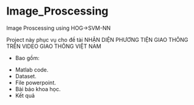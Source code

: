 # Image_Proscessing
Image Proscessing using HOG->SVM-NN

Project này phục vụ cho đề tài NHẬN DIỆN PHƯƠNG TIỆN GIAO THÔNG TRÊN VIDEO GIAO THÔNG VIỆT NAM
* Bao gồm:
- Matlab code.
- Dataset.
- File powerpoint.
- Bài báo khoa học.
- Kết quả
